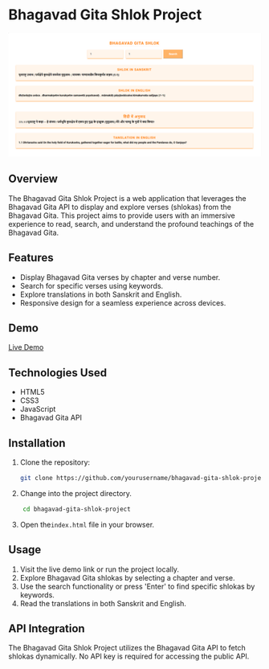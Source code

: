 # Bhagavad Gita Shlok Project

![Bhagavad Gita](./pcPic.png)

## Overview

The Bhagavad Gita Shlok Project is a web application that leverages the Bhagavad Gita API to display and explore verses (shlokas) from the Bhagavad Gita. This project aims to provide users with an immersive experience to read, search, and understand the profound teachings of the Bhagavad Gita.

## Features

- Display Bhagavad Gita verses by chapter and verse number.
- Search for specific verses using keywords.
- Explore translations in both Sanskrit and English.
- Responsive design for a seamless experience across devices.

## Demo

[Live Demo](link_to_live_demo)

## Technologies Used

- HTML5
- CSS3
- JavaScript
- Bhagavad Gita API

## Installation

1. Clone the repository:

   ```bash
   git clone https://github.com/yourusername/bhagavad-gita-shlok-project.git
    ```
2. Change into the project directory.
```bash
    cd bhagavad-gita-shlok-project
```
3. Open the`index.html` file in your browser.

## Usage
1. Visit the live demo link or run the project locally.
2. Explore Bhagavad Gita shlokas by selecting a chapter and verse.
3. Use the search functionality or press 'Enter' to find specific shlokas by keywords.
4. Read the translations in both Sanskrit and English.

## API Integration
The Bhagavad Gita Shlok Project utilizes the Bhagavad Gita API to fetch shlokas dynamically. No API key is required for accessing the public API.